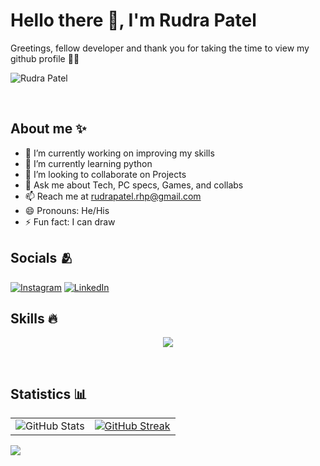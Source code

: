 #  **Hello there 👋, I'm Rudra Patel**

Greetings, fellow developer and thank you for taking the time to view my github profile  🫶🏻

![Rudra Patel](https://user-images.githubusercontent.com/89503697/176100730-0fbaa2ab-09a6-4fdf-83c7-535d496d1a96.png)

<br  />

## About me ✨

- 🔭 I’m currently working on improving my skills
- 🌱 I’m currently learning python 
- 👯 I’m looking to collaborate on Projects
- 💬 Ask me about Tech, PC specs, Games, and collabs 
- 📫 Reach me at rudrapatel.rhp@gmail.com
- 😄 Pronouns: He/His
- ⚡ Fun fact: I can draw 

## Socials 🫂

[![Instagram](https://img.shields.io/badge/Instagram-%23E4405F.svg?logo=Instagram&logoColor=white)](https://instagram.com/rudra5191) 
[![LinkedIn](https://img.shields.io/badge/LinkedIn-%230077B5.svg?logo=linkedin&logoColor=white)](https://www.linkedin.com/in/rudra-patel-43680a198/)

## Skills 🔥
<p align="center">
  <a href="https://skillicons.dev">
    <img src="https://skillicons.dev/icons?i=html,css,js,bootstrap,c,cpp,java,kotlin,react,python,linux,figma,bash,ps,ai,discord,git,github,vscode,androidstudio,idea,linkedin,mysql,vim&perline=12" />
  </a>
</p>
<br />

## Statistics 📊

<!-- ![Rudra's github activity graph](https://activity-graph.herokuapp.com/graph?username=Rudra2198&theme=gotham) -->
|      |      |
|:-------------------------:|:-------------------------:|
![GitHub Stats](https://github-readme-stats.vercel.app/api?username=Rudra2198&theme=tokyonight) | [![GitHub Streak](http://github-readme-streak-stats.herokuapp.com?user=Rudra2198&theme=tokyonight)](https://git.io/streak-stats) |

![](https://komarev.com/ghpvc/?username=Rudra2198&color=blueviolet)
